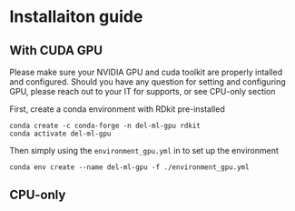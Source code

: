 # Installaiton guide

## With CUDA GPU 
Please make sure your NVIDIA GPU and cuda toolkit are properly intalled and configured. Should you have any question for setting and configuring GPU, please reach out to your IT for supports, or see CPU-only section

First, create a conda environment with RDkit pre-installed
```
conda create -c conda-forge -n del-ml-gpu rdkit
conda activate del-ml-gpu
```
Then simply using the `environment_gpu.yml` in to set up the environment
```
conda env create --name del-ml-gpu -f ./environment_gpu.yml
```

## CPU-only




